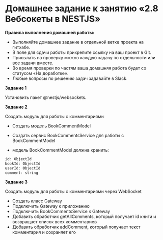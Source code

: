 # Домашнее задание к занятию «2.8 Вебсокеты в NESTJS»

**Правила выполнения домашней работы:**
* Выполняйте домашнее задание в отдельной ветке проекта на гитхабе.
* В поле для сдачи работы прикрепите ссылку на ваш проект в Git.
* Присылать на проверку можно каждую задачу по отдельности или все задачи вместе.
* Во время проверки по частям ваша домашняя работа будет со статусом «На доработке».
* Любые вопросы по решению задач задавайте в Slack.

**Задание 1**

Установить пакет @nestjs/websockets.

**Задание 2**

Создать модуль для работы с комментариями

- Создать модель BookCommentModel

- Создать сервис BookCommentsService для работы с BookCommentModel

- модель BookCommentModel должна хранить: 

```js
id: ObjectId
bookId: ObjectId
userId: ObjectId
comment: string
```


**Задание 3**

Создать модуль для работы с комментариями через WebSocket
- Создать класс Gateway
- Подключить Gateway к приложению
- Подключить BookCommentsService к Gateway
- Добавить обработчик getAllComments, который получает id книги и возвращает список всех комментариев
- Добавить обработчик addComment, который получает текст комментария и сохраняет его
